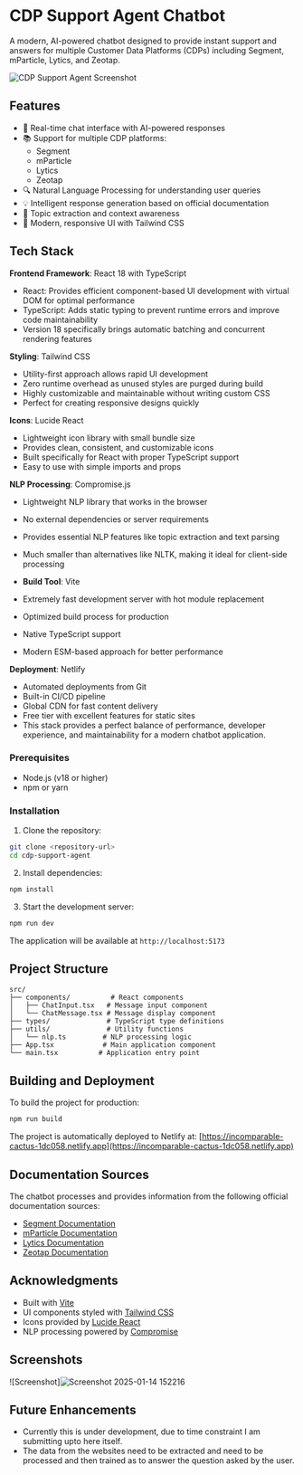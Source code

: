 
# CDP Support Agent Chatbot
A modern, AI-powered chatbot designed to provide instant support and answers for multiple Customer Data Platforms (CDPs) including Segment, mParticle, Lytics, and Zeotap.

![CDP Support Agent Screenshot](https://images.unsplash.com/photo-1531746790731-6c087fecd65a?auto=format&fit=crop&q=80&w=1600)
## Features

- 🤖 Real-time chat interface with AI-powered responses
- 📚 Support for multiple CDP platforms:
  - Segment
  - mParticle
  - Lytics
  - Zeotap
- 🔍 Natural Language Processing for understanding user queries
- 💡 Intelligent response generation based on official documentation
- 🎯 Topic extraction and context awareness
- 🎨 Modern, responsive UI with Tailwind CSS
## Tech Stack

**Frontend Framework**: React 18 with TypeScript

- React: Provides efficient component-based UI development with virtual DOM for optimal performance
- TypeScript: Adds static typing to prevent runtime errors and improve code maintainability
- Version 18 specifically brings automatic batching and concurrent rendering features

**Styling**: Tailwind CSS

- Utility-first approach allows rapid UI development
- Zero runtime overhead as unused styles are purged during build
- Highly customizable and maintainable without writing custom CSS
- Perfect for creating responsive designs quickly

**Icons**: Lucide React

- Lightweight icon library with small bundle size
- Provides clean, consistent, and customizable icons
- Built specifically for React with proper TypeScript support
- Easy to use with simple imports and props

**NLP Processing**: Compromise.js

- Lightweight NLP library that works in the browser
- No external dependencies or server requirements
- Provides essential NLP features like topic extraction and text parsing
- Much smaller than alternatives like NLTK, making it ideal for client-side processing

- **Build Tool**: Vite

- Extremely fast development server with hot module replacement
- Optimized build process for production
- Native TypeScript support
- Modern ESM-based approach for better performance

**Deployment**: Netlify

- Automated deployments from Git
- Built-in CI/CD pipeline
- Global CDN for fast content delivery
- Free tier with excellent features for static sites
- This stack provides a perfect balance of performance, developer experience, and maintainability for a modern chatbot application.

### Prerequisites

- Node.js (v18 or higher)
- npm or yarn
### Installation

1. Clone the repository:
```bash
git clone <repository-url>
cd cdp-support-agent
```

2. Install dependencies:
```bash
npm install
```

3. Start the development server:
```bash
npm run dev
```

The application will be available at `http://localhost:5173`
## Project Structure

```
src/
├── components/          # React components
│   ├── ChatInput.tsx   # Message input component
│   └── ChatMessage.tsx # Message display component
├── types/              # TypeScript type definitions
├── utils/              # Utility functions
│   └── nlp.ts         # NLP processing logic
├── App.tsx            # Main application component
└── main.tsx          # Application entry point
```

## Building and Deployment

To build the project for production:

```bash
npm run build
```
The project is automatically deployed to Netlify at: [https://incomparable-cactus-1dc058.netlify.app](https://incomparable-cactus-1dc058.netlify.app)
## Documentation Sources

The chatbot processes and provides information from the following official documentation sources:

- [Segment Documentation](https://segment.com/docs/?ref=nav)
- [mParticle Documentation](https://docs.mparticle.com/)
- [Lytics Documentation](https://docs.lytics.com/)
- [Zeotap Documentation](https://docs.zeotap.com/home/en-us/)
## Acknowledgments

- Built with [Vite](https://vitejs.dev/)
- UI components styled with [Tailwind CSS](https://tailwindcss.com/)
- Icons provided by [Lucide React](https://lucide.dev/)
- NLP processing powered by [Compromise](https://github.com/spencermountain/compromise)
## Screenshots

![Screenshot]![Screenshot 2025-01-14 152216](https://github.com/user-attachments/assets/3c8ec5b8-0315-4d3d-8ad9-1cfa1e0cddca)





## Future Enhancements

- Currently this is under development, due to time constraint I am submitting upto here itself.
- The data from the websites need to be extracted and need to be processed and then trained as to answer the question asked by the user.
